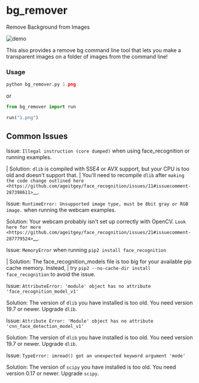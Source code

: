 # bg_remover

Remove Background from Images

![demo](https://imagezerow.com/imgs/c.gif)

This also provides a remove bg command line tool that lets
you make a transparent images on a folder of images from the command line!

### Usage
```python
python bg_remover.py 1.png

```

or


```python
from bg_remover import run

run("1.png")

```


Common Issues
-------------

Issue: ``Illegal instruction (core dumped)`` when using
face\_recognition or running examples.

| Solution: ``dlib`` is compiled with SSE4 or AVX support, but your CPU
  is too old and doesn't support that.
| You'll need to recompile ``dlib`` after `making the code change
  outlined
  here <https://github.com/ageitgey/face_recognition/issues/11#issuecomment-287398611>`__.

Issue:
``RuntimeError: Unsupported image type, must be 8bit gray or RGB image.``
when running the webcam examples.

Solution: Your webcam probably isn't set up correctly with OpenCV. `Look
here for
more <https://github.com/ageitgey/face_recognition/issues/21#issuecomment-287779524>`__.

Issue: ``MemoryError`` when running ``pip2 install face_recognition``

| Solution: The face\_recognition\_models file is too big for your
  available pip cache memory. Instead,
| try ``pip2 --no-cache-dir install face_recognition`` to avoid the
  issue.

Issue:
``AttributeError: 'module' object has no attribute 'face_recognition_model_v1'``

Solution: The version of ``dlib`` you have installed is too old. You
need version 19.7 or newer. Upgrade ``dlib``.

Issue:
``Attribute Error: 'Module' object has no attribute 'cnn_face_detection_model_v1'``

Solution: The version of ``dlib`` you have installed is too old. You
need version 19.7 or newer. Upgrade ``dlib``.

Issue: ``TypeError: imread() got an unexpected keyword argument 'mode'``

Solution: The version of ``scipy`` you have installed is too old. You
need version 0.17 or newer. Upgrade ``scipy``.
